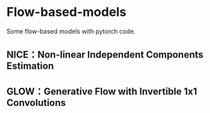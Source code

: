 # Flow-based-models
 Some flow-based models with pytorch code.  
 
 ## NICE：Non-linear Independent Components Estimation  
 ## GLOW：Generative Flow with Invertible 1x1 Convolutions
